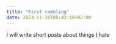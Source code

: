 ```yaml
---
title: "First rambling"
date: 2023-11-16T05:42:18+02:00
---
```


I will write short posts about things I hate
